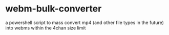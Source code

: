 # webm-bulk-converter
a powershell script to mass convert mp4 (and other file types in the future) into webms within the 4chan size limit
